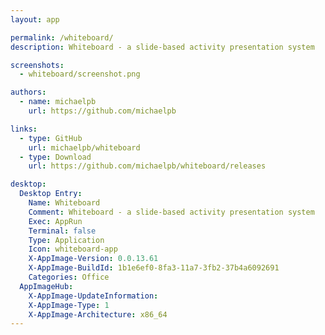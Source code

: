 ```yaml
---
layout: app

permalink: /whiteboard/
description: Whiteboard - a slide-based activity presentation system

screenshots:
  - whiteboard/screenshot.png

authors:
  - name: michaelpb
    url: https://github.com/michaelpb

links:
  - type: GitHub
    url: michaelpb/whiteboard
  - type: Download
    url: https://github.com/michaelpb/whiteboard/releases

desktop:
  Desktop Entry:
    Name: Whiteboard
    Comment: Whiteboard - a slide-based activity presentation system
    Exec: AppRun
    Terminal: false
    Type: Application
    Icon: whiteboard-app
    X-AppImage-Version: 0.0.13.61
    X-AppImage-BuildId: 1b1e6ef0-8fa3-11a7-3fb2-37b4a6092691
    Categories: Office
  AppImageHub:
    X-AppImage-UpdateInformation: 
    X-AppImage-Type: 1
    X-AppImage-Architecture: x86_64
---
```

